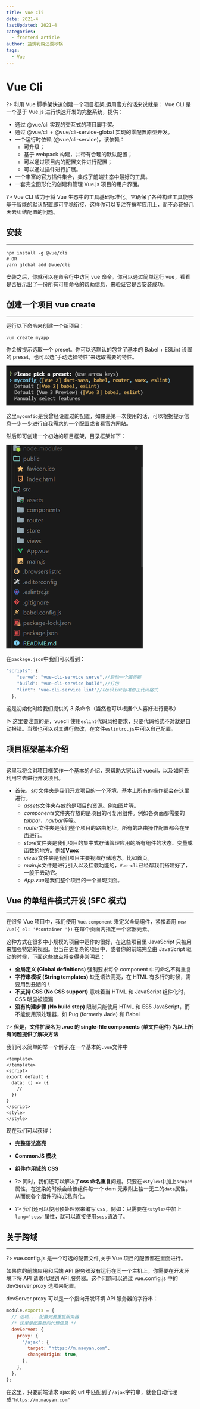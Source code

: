 ```yaml
---
title: Vue Cli
date: 2021-4
lastUpdated: 2021-4
categories:
  - frontend-article
author: 盐焗乳鸽还要砂锅
tags:
  - Vue
---
```


# Vue Cli

?> 利用 Vue 脚手架快速创建一个项目框架,运用官方的话来说就是： Vue CLI 是一个基于 Vue.js 进行快速开发的完整系统，提供：

- 通过 @vue/cli 实现的交互式的项目脚手架。
- 通过 @vue/cli + @vue/cli-service-global 实现的零配置原型开发。
- 一个运行时依赖 (@vue/cli-service)，该依赖：
  - 可升级；
  - 基于 webpack 构建，并带有合理的默认配置；
  - 可以通过项目内的配置文件进行配置；
  - 可以通过插件进行扩展。
- 一个丰富的官方插件集合，集成了前端生态中最好的工具。
- 一套完全图形化的创建和管理 Vue.js 项目的用户界面。

?> Vue CLI 致力于将 Vue 生态中的工具基础标准化。它确保了各种构建工具能够基于智能的默认配置即可平稳衔接，这样你可以专注在撰写应用上，而不必花好几天去纠结配置的问题。

## 安装

---

```node
npm install -g @vue/cli
# OR
yarn global add @vue/cli
```

安装之后，你就可以在命令行中访问 vue 命令。你可以通过简单运行 vue，看看是否展示出了一份所有可用命令的帮助信息，来验证它是否安装成功。

## 创建一个项目 vue create

---

运行以下命令来创建一个新项目：

```node
vum create myapp
```

你会被提示选取一个 preset。你可以选默认的包含了基本的 Babel + ESLint 设置的 preset，也可以选“手动选择特性”来选取需要的特性。

![vuecli-create](../imgs/vuecli-create1.png)

这里`myconfig`是我曾经设置过的配置，如果是第一次使用的话，可以根据提示信息一步一步进行自我需求的一个配置或者看[官方网站](https://cli.vuejs.org/zh)。

然后即可创建一个初始的项目框架，目录框架如下：

![vuecli](../imgs/vuecli-pro.png)

在`package.json`中我们可以看到：

```js
"scripts": {
    "serve": "vue-cli-service serve",//启动一个服务器
    "build": "vue-cli-service build",//打包
    "lint": "vue-cli-service lint"//以eslint标准修正代码格式
  },
```

这是初始化时给我们提供的 3 条命令（当然也可以根据个人喜好进行更改）

!> 这里要注意的是，vuecli 使用`eslint`代码风格要求，只要代码格式不对就是自动报错。当然也可以对其进行修改，在文件`eslintrc.js`中可以自己配置。

## 项目框架基本介绍

---

这里我将会对项目框架作一个基本的介绍，来帮助大家认识 vuecil，以及如何去利用它去进行开发项目。

- 首先，*src*文件夹是我们开发项目的一个环境，基本上所有的操作都会在这里进行。
  - *assets*文件夹存放的是项目的资源。例如图片等。
  - *components*文件夹存放的是项目的可复用组件。例如各页面都需要的*tabbar*，*navbar*等等。
  - *router*文件夹是我们整个项目的路由地址，所有的路由操作配置都会在里面进行。
  - *store*文件夹是我们项目的集中式存储管理应用的所有组件的状态、变量或函数的地方。例如**Vuex**
  - *views*文件夹是我们项目主要视图存储地方。比如首页。
  - *main.js*文件是进行引入以及挂载功能的，`Vue-cli`已经帮我们搭建好了，一般不去动它。
  - *App.vue*是我们整个项目的一个呈现页面。

## Vue 的单组件模式开发 (SFC 模式)

---

在很多 Vue 项目中，我们使用 `Vue.component` 来定义全局组件，紧接着用 `new Vue({ el: '#container '})` 在每个页面内指定一个容器元素。

这种方式在很多中小规模的项目中运作的很好，在这些项目里 JavaScript 只被用来加强特定的视图。但当在更复杂的项目中，或者你的前端完全由 JavaScript 驱动的时候，下面这些缺点将变得非常明显：

- **全局定义 (Global definitions)** 强制要求每个 component 中的命名不得重复
- **字符串模板 (String templates)** 缺乏语法高亮，在 HTML 有多行的时候，需要用到丑陋的 \
- **不支持 CSS (No CSS support)** 意味着当 HTML 和 JavaScript 组件化时，CSS 明显被遗漏
- **没有构建步骤 (No build step)** 限制只能使用 HTML 和 ES5 JavaScript，而不能使用预处理器，如 Pug (formerly Jade) 和 Babel

?> **但是，文件扩展名为 .vue 的 single-file components (单文件组件) 为以上所有问题提供了解决方法**

我们可以简单的举一个例子,在一个基本的`.vue`文件中

```js,html,css
<template>
</template>
<script>
export default {
  data: () => ({
    //
  })
}
</script>
<style>
</style>
```

现在我们可以获得：

- **完整语法高亮**
- **CommonJS 模块**
- **组件作用域的 CSS**

- ?> 同时，我们还可以解决了**css 命名重复**问题。只要在`<style>`中加上`scoped`属性，在渲染的时候会给该组件每一个 dom 元素附上独一无二的`data`属性，从而使各个组件的样式私有化。
- ?> 我们还可以使用预处理器来编写 css，例如：只需要在`<style>`中加上`lang='scss'`属性，就可以直接使用`scss`语法了。

## 关于跨域

---

?> vue.config.js 是一个可选的配置文件,关于 Vue 项目的配置都在里面进行。

如果你的前端应用和后端 API 服务器没有运行在同一个主机上，你需要在开发环境下将 API 请求代理到 API 服务器。这个问题可以通过 vue.config.js 中的 devServer.proxy 选项来配置。

devServer.proxy 可以是一个指向开发环境 API 服务器的字符串：

```js
module.exports = {
  // 选项... 配置完要重启服务器
  /* 这里是配置反向代理信息 */
  devServer: {
    proxy: {
      "/ajax": {
        target: "https://m.maoyan.com",
        changeOrigin: true,
      },
    },
  },
};
```

在这里，只要前端请求 ajax 的 url 中匹配到了`/ajax`字符串，就会自动代理成`"https://m.maoyan.com"`
